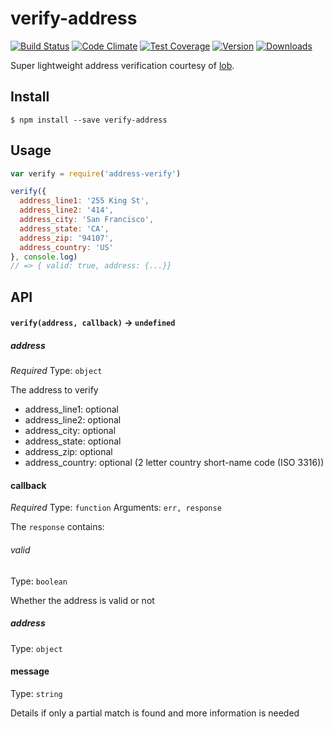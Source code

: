 # verify-address
[![Build Status](https://travis-ci.org/bsiddiqui/verify-address.svg?branch=master)](https://travis-ci.org/bsiddiqui/verify-address) [![Code Climate](https://codeclimate.com/github/bsiddiqui/verify-address/badges/gpa.svg)](https://codeclimate.com/github/bsiddiqui/verify-address) [![Test Coverage](https://codeclimate.com/github/bsiddiqui/verify-address/badges/coverage.svg)](https://codeclimate.com/github/bsiddiqui/verify-address) [![Version](https://badge.fury.io/js/verify-address.svg)](http://badge.fury.io/js/verify-address) [![Downloads](http://img.shields.io/npm/dm/verify-address.svg)](https://www.npmjs.com/package/verify-address)

Super lightweight address verification courtesy of [lob](https://lob.com).

## Install
```
$ npm install --save verify-address
```

## Usage
```js
var verify = require('address-verify')

verify({
  address_line1: '255 King St',
  address_line2: '414',
  address_city: 'San Francisco',
  address_state: 'CA',
  address_zip: '94107',
  address_country: 'US'
}, console.log)
// => { valid: true, address: {...}}
```

## API

#### `verify(address, callback)` -> `undefined`

##### address
*Required*
Type: `object`

The address to verify
* address_line1: optional
* address_line2: optional
* address_city: optional
* address_state: optional
* address_zip: optional
* address_country: optional (2 letter country short-name code (ISO 3316))

#### callback

*Required*
Type: `function`
Arguments: `err, response`

The `response` contains:

###### valid

Type: `boolean`

Whether the address is valid or not

##### address

Type: `object`

#### message

Type: `string`

Details if only a partial match is found and more information is needed
